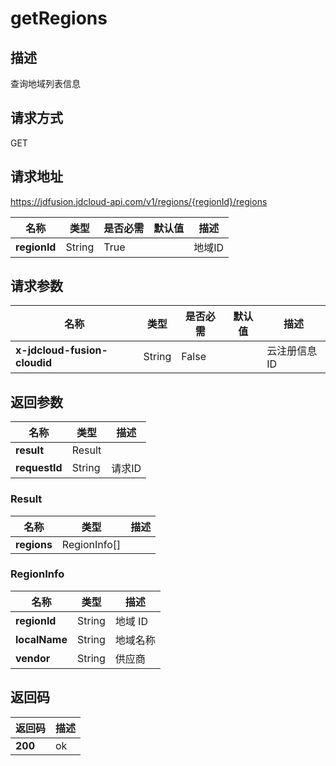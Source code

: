 # getRegions


## 描述
查询地域列表信息

## 请求方式
GET

## 请求地址
https://jdfusion.jdcloud-api.com/v1/regions/{regionId}/regions

|名称|类型|是否必需|默认值|描述|
|---|---|---|---|---|
|**regionId**|String|True| |地域ID|

## 请求参数
|名称|类型|是否必需|默认值|描述|
|---|---|---|---|---|
|**x-jdcloud-fusion-cloudid**|String|False| |云注册信息ID|


## 返回参数
|名称|类型|描述|
|---|---|---|
|**result**|Result| |
|**requestId**|String|请求ID|

### Result
|名称|类型|描述|
|---|---|---|
|**regions**|RegionInfo[]| |
### RegionInfo
|名称|类型|描述|
|---|---|---|
|**regionId**|String|地域 ID|
|**localName**|String|地域名称|
|**vendor**|String|供应商|

## 返回码
|返回码|描述|
|---|---|
|**200**|ok|
